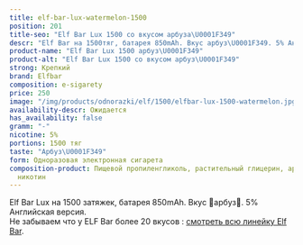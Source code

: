```yaml
---
title: elf-bar-lux-watermelon-1500
position: 201
title-seo: "Elf Bar Lux 1500 со вкусом арбуза\U0001F349"
descr: "Elf Bar на 1500тяг, батарея 850mAh. Вкус арбуз\U0001F349. 5% Английская версия."
product-name: "Elf Bar Lux 1500 арбуз\U0001F349"
product-alt: "Elf Bar Lux 1500 со вкусом арбуз\U0001F349"
strong: Крепкий
brand: Elfbar
composition: e-sigarety
price: 250
image: "/img/products/odnorazki/elf/1500/elfbar-lux-1500-watermelon.jpg"
availability-descr: Ожидается
has_availability: false
gramm: "-"
nicotine: 5%
portions: 1500 тяг
taste: "Арбуз\U0001F349"
form: Одноразовая электронная сигарета
composition-product: Пищевой пропиленгликоль, растительный глицерин, ароматизатор,
  никотин
---
```


Elf Bar Lux на 1500 затяжек, батарея 850mAh. Вкус 🍉арбуз🍉. 5% Английская версия.<br>
Не забываем что у ELF Bar более 20 вкусов : [смотреть всю линейку Elf Bar](/elfbar).